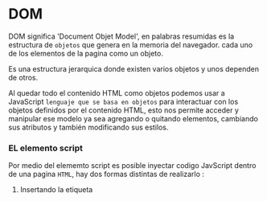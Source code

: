 # DOM

DOM significa 'Document Objet Model', en palabras resumidas es la estructura de `objetos` que genera en la memoria del navegador. cada uno de los elementos de la pagina como un objeto.

Es una estructura jerarquica donde existen varios objetos y unos dependen de otros.

Al quedar todo el contenido HTML como objetos podemos usar a JavaScript `lenguaje que se basa en objetos` para interactuar con los objetos definidos por el contenido HTML, esto nos permite acceder y manipular ese modelo ya sea agregando o quitando elementos, cambiando sus atributos y también modificando sus estilos.

### EL elemento script

Por medio del elememto script es posible inyectar codigo JavScript dentro de una pagina `HTML`, hay dos formas distintas de realizarlo :

1. Insertando la etiqueta <script> en el <head> de la página HTML `no se recomienda usar este metodo`:

```html
<html>
  <head>
    <script>
      // Acá es donde irá el código Javascript alert("Inyectando código Javascript");
    </script>
  </head>
</html>
```

2. Utilizar la etiqueta <script> para inyectar código Javascript contenido en un archivo externo en nuestra página HTML:

```html
<html>
  <head>
    <script type="text/javascript" src="./index.js" async></script>
    /* otro ejemplo para inyectar codigo */
    <script src="./index.js"></script>
  </head>
</html>
```

Nota:

\*. El atributo type debe colocarse como `text/javascript` y en el src se debe indicar la ubicación del archivo con código Javascript que queremos inyectar. Es posible también incluir la palabra async al final de la etiqueta para indicarle al navegador que debe cargar dicho script de forma asincrónica.

\*. Se recomienda cada modulo (ejemplo: css, js) del codigo manejarlo en diferentes archivos y no sobre el `HTML` para que el codigo sea mas organizado, facil de leer y de entender

### Document

Por medio de la ejecución de Javascript tenemos la posibilidad de acceder a un objeto global denominado document que contiene las propiedades del DOM y métodos de su prototipo que nos permiten acceder a los elementos del DOM y manipularlos.

`En el motor de JS que se ejecuta en el browser, el objeto global es document, es decir que this apunta a document cuando lo usamos en el contexto global.`

# DOM element selectors

### selectors

Ya cuando el DOM parsea la pagina de HTML, crea una estructura jerarquica forma de arbol donde existen varios objetos y unos dependen de otros.

Pensemos que el DOM es un modelo de la página en forma de objetos y por lo tanto, cada elemento html que esté en el DOM, podremos usarlo como un objeto, que tendrá sus propiedades y métodos.

Dentro de todos los métodos que contiene document en su prototipo los más útiles son los `selectores`.

Los selectores nos permitiran _buscar_ y _recuperar_ un elemento del DOM. (como cuando buscabamos un elemento en un árbol de búsqueda), sólo que ahora el elemento retornado es un objeto JS que representa una entidad HTML.

`Los principales 5 selectores son los siguientes`:

1. `getElementsByClassName`: _document.getElementsByClassName_ se se encarga de encontrar elementos en función del nombre de su clase. Devuelve un array conteniendo los objetos que coincidieron con la búsqueda que puede ser iterado. Debemos brindarle como parámetro un string con el nombre de la clase que deseamos buscar. Ejemplo:

```javascript
const divs = document.getElementsByClassName("divClass");
```

2. `getElementById` : _document.getElementById_ se encarga de encontrar un único elemento en función de su id, por lo que devolverá dicho elemento. Debemos brindarle como parámetro un string con el id del elemento que deseamos buscar. Ejemplo:

```javascript
const div = document.getElementById("divId");
```

En este ejempo estamos buscando el elemento cuyo id es igual a 'divId'

3. `querySelecto` : _document.querySelector_ es un método que busca los elementos basándose en uno o más selectores CSS. Recordemos que es posible hacer referencia a clases utilizando un ., a ids con # y a elementos usando el nombre de su etiqueta directamente. Es recomendable utilizar sólo ids con querySelector ya que sólo retornará el primer elemento que coincida con el selector indicado. Ejemplo:

```javascript
const div = document.querySelector(".divId");
```

4. `querySelectorAll` : _document.querySelectorAll_ funciona de la misma forma que querySelector pero en vez de devolver únicamente el primer elemento que coincida con el selector devolverá un array con todos los elementos que coincidan it returns an array like object containing all elements that match the selector. Ejemplo:

```javascript
const divs = document.querySelectorAll(".divId");
```

En este ejemplo obtendremos un array con todos los elementos que contengan la clase 'divId'

5. `createElement` : En el caso de que queramos crear un elemento para agregarlo al DOM podemos utilizar _document.createElement_. Este método recibe como parámetro un string indicando el tipo de elemento que deseamos crear y devuelve un elemento vacío de dicho tipo. Ejemplo:

```javascript
const newDiv = document.createElement("div");
```

En este ejemplo estamos creando un nuevo elemento 'div' vacío

### Element Methods

Una vez seleccionado el elemento podemos utilizar distintos métodos y propiedades para modificarlo como por ejemplo cambiar su estilo, cambiar de atributos, agregar/eliminar elementos anidados, agregar/eliminar _event listeners_. Algunos de los métodos más comunes son:

*. `.innerHTML`: Con el método *innerHTML\* podemos acceder a la información que se encuentra entre las etiquetas de apertura y cierre de un elemento HTML tanto para simplemente lectura o para su modificación. Ejemplo:

```javascript
const p = document.querySelector("#pId");
console.log(p.innerHtml); // Va a imprimir el texto dentro del párrafo con el id 'pID'

p.innerHTML = "Nuevo texto"; // Acá estamos modificando el texto del párrafo mencionado anteriormente

console.log(p.innerHTML); // Va a imprimir el nuevo texto que le seteamos, es decir: "Nuevo texto"
```

\*. `.[attribute] y .setAttribute`: Podemos llamar al método .setAttribute para agregar un atributo a un elemento o sobreescribirlo en el caso de que ya se encuentre definido. Otra forma equivalente de realizarlo pero más corta sería llamando a .[nombre del atributo] = [nuevo valor]. Ejemplo:

```javascript
const a = document.querySelector("#linkHenry"); // Obtengo el elemento a cuyo id es 'linkHenry'

a.setAttribute("href", "https://www.soyhenry.com/"); // Seteo el atributo href del elemento a para que redireccione a la página principal de Henry

a.href = "https://www.soyhenry.com/"; // Equivalente al anterior pero más corto
```

\*. `.style`: Podemos modificar el estilo de un elemento utilizando .style. Cabe mencionar que con esto no estamos accediendo al estilo CSS sino que lo que estamos haciendo es agregarle la propiedad style dentro de la etiqueta HTML. Ejemplo:

```javascript
const div = document.querySelector("#divId");

div.style.height = "300px"; // Le damos una altura de 300 pixeles al div cuyo id es 'divId'
div.style.background = "red"; // Le seteamos el color de fondo en rojo a dicho div
```

\*. `.className y .id`: Podemos utilizar .className y .id para acceder y modificar las clases o ids de los elementos. Esto es útil cuando ya tenemos definido en los estilos CSS un estilo en particular asociado a una clase o id y queremos simplemente modificando la clase o id del elemento cambiar su estilo sin tener que modificar propiedad por propiedad. Ejemplo:

```javascript
const div = document.querySelector("#divId");

console.log(div.id); // Utilizando ',id' accedemos al nombre de su id, en este caso 'divId'
div.className = "nuevaClase"; // Le seteamos la clase 'nuevaClase'
div.id = "nuevoId"; // Le seteamos el id 'nuevoId'
```

\*. `.appendChild`: Es posible agregar elementos directamente al DOM utilizando .appendChild sobre el elemento que queremos que sea su padre. Ejemplo:

```javascript
const body = document.querySelector("body");
const newDiv = document.createElement("div"); // Creamos un nuevo elemento div

body.appendChild(newDiv); // Agregarmos el div recién creado dentro del body de la paǵina
```

### Event Listeners

Un Event Listener es una función que se ejecuta luego de que ocurra un determinado evento. Existen diferentes tipos de eventos, entre ellos se encuentran: un click, un desplazamiento del mouse por encima del elemento, el apretado de una tecla, etc. Para ver la lista completa pueden consultar el siguiente link: *https://developer.mozilla.org/es/docs/Web/Events*

\*. `Click`: El evento más común es el de 'click' y en particular es el único que posee la propiedad .onclick para asignarle una función que será ejecutada al clickear el componente indicado. Ejemplo:

```javascript
const div = document.querySelector("#divId");
div.onclick = function () {
  console.log("clickeado");
};
```

En este ejemplo lo que estamos haciendo es indicarle que cuando se clickee el div cuyo id es 'divId' se ejecute la función ahí definida que lo único que hará en este caso es escribir por consola "clickeado"

\*. `.addEventListener y otros eventos`: \_.addEventListener\* es un método que recibe como primer parámetro el tipo de evento que va a estar esperando y como segundo parámetro una función callback que es la que va a ejecutarse cuando ocurra dicho evento. Nota: es mejor utilizar addEventListener en todos los casos incluyendo los clicks. Ejemplo:

```javascript
const div = document.querySelector("#divId");
div.addEventListener("mouseenter", function () {
  console.log("El mouse entró!");
});
```

En este ejemplo lo que estamos haciendo es indicarle que cuando el mouse ingrese al div cuyo id es 'divId' se ejecute la función ahí definida que lo único que hará en este caso es escribir por consola "El mouse entró!"
